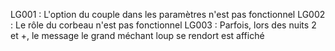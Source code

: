 LG001 : L'option du couple dans les paramètres n'est pas fonctionnel
LG002 : Le rôle du corbeau n'est pas fonctionnel
LG003 : Parfois, lors des nuits 2 et +, le message le grand méchant loup se rendort est affiché